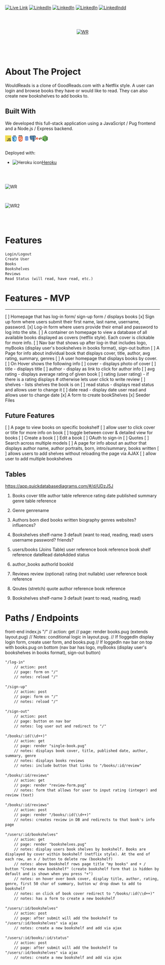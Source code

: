 [![Live Link][live-link-shield]][live-link-url]
[![LinkedIn][linkedin-shield]][linkedin-url]
[![LinkedIn][linkedin-shieldat]][linkedin-urlat]
[![LinkedIn][linkedin-shieldd]][linkedin-urld]
[![LinkedIndd][linkedin-shielddd]][linkedin-urldd]

<br /><br />

<p align="center">
  <a target="_blank" href="https://wouldreadz.herokuapp.com/">
    <img src="https://i.gyazo.com/c49b719fd624b59fd08631284a3d90de.png" alt="WR" height="300">
  </a>
</p>

<br /><br /><br />

# About The Project
WouldReads is a clone of GoodReads.com with a Netflix style. A user can login and browse books they have or would like to read. They can also create new bookshelves to add books to.


## Built With
We developed this full-stack application using a JavaScript / Pug frontend and a Node.js / Express backend.

<img align="left" height="20" src="https://raw.githubusercontent.com/github/explore/80688e429a7d4ef2fca1e82350fe8e3517d3494d/topics/javascript/javascript.png">
<img align="left" height="20" src="https://raw.githubusercontent.com/github/explore/80688e429a7d4ef2fca1e82350fe8e3517d3494d/topics/css/css.png">
<img align="left" height="20" src="https://raw.githubusercontent.com/github/explore/80688e429a7d4ef2fca1e82350fe8e3517d3494d/topics/html/html.png">
<img align="left" height="20" src="https://raw.githubusercontent.com/github/explore/80688e429a7d4ef2fca1e82350fe8e3517d3494d/topics/sql/sql.png">
<img align="left" height="20" src="https://raw.githubusercontent.com/github/explore/80688e429a7d4ef2fca1e82350fe8e3517d3494d/topics/postgresql/postgresql.png">
<img align="left" height="20" src="https://raw.githubusercontent.com/github/explore/80688e429a7d4ef2fca1e82350fe8e3517d3494d/topics/git/git.png">
<img align="left" height="20" src="https://raw.githubusercontent.com/github/explore/80688e429a7d4ef2fca1e82350fe8e3517d3494d/topics/nodejs/nodejs.png">


<br /><br />



Deployed with:
* [<img alt="Heroku icon" src="https://img.icons8.com/color/452/heroku.png" align="left" height="20">](https://www.heroku.com/) [Heroku](https://www.heroku.com/)


<br /><br />


![WR](https://andreagjackson.com/images/wr2.png)

<br />

![WR2](https://andreagjackson.com/images/wr3.png)


<br /><br />


# Features
    Login/Logout
    Create User
    Books
    Bookshelves
    Reviews
    Read Status (will read, have read, etc.)

# Features - MVP
--------------
[ ] Homepage that has log-in form/ sign-up form / displays books
[x] Sign up form where users submit their first name, last name, username, password.
[x] Log-in form where users provide their email and password to log into the site.
[ ] A container on homepage to view a database of all available books displayed as covers (netflix style). Each cover is clickable for more info.
[ ] Nav bar that shows up after log-in that includes logo, myBooks (display user's bookshelves in books format), sign-out button
[ ] A Page for info about individual book that displays cover, title, author, avg rating, summary, genres
[ ] A user homepage that displays books by cover.
    [ ] On Hover shows the following info
        [ ] cover - displays photo of cover
        [ ] title - displays title
        [ ] author - display as link to click for author info
        [ ] avg rating - displays average rating of given book
        [ ] rating (user rating) - if there is a rating displays # otherwise lets user click to write review
        [ ] shelves - lists shelves the book is on
        [ ] read status - displays read status and allows user to change it
        [ ] date read - display date user read and allows user to change date
[x] A form to create bookShelves
[x] Seeder Files

Future Features
-------------------
[ ] A page to view books on specific bookshelf
[ ] allow user to click cover or title for more info on book
[ ] toggle between cover & detailed view for books
[ ] Create a book
[ ] Edit a book
[ ] OAuth to sign-in
[ ] Quotes
[ ] Search across multiple models
[ ] A page for info about an author that displays author name, author portraits, born, intro/summary, books written
[ ] allows users to add shelves without reloading the page via AJAX
[ ] allow user to add multiple bookshelves



Tables
------
https://app.quickdatabasediagrams.com/#/d/UDzJ5J

1. Books
    cover
    title
    author table reference
    rating
    date published
    summary
    genre table reference

2. Genre
    genrename

3. Authors
    born
    died
    books written
    biography
    genres
    websites?
    influences?

4. Bookshelves
    shelf-name
    3 default (want to read, reading, read)
    users
        username
        password?
        friends?

5. users/books (Joins Table)
    user reference
    book reference
    book shelf reference
    dateRead
    dateAdded
    status

6. author_books
        authorId
        bookId

7. Reviews
    review (optional)
    rating (not nullable)
    user reference
    book reference

8. Qoutes (stretch)
      quote
      author reference
      book reference

9.  Bookshelves
        shelf-name
        3 default (want to read, reading, read)


# Paths / Endpoints
front-end index.js
    "/"
        // action: get
        // page: render books.pug (extends layout.pug)
        // Notes: conditional logic in layout.pug.
        //     If !loggedIn display login form, create user form, and books.pug
        //     If loggedIn  nav bar on top with books.pug on bottom (nav bar has logo, myBooks (display user's bookshelves in books format), sign-out button)

    "/log-in"
        // action: post
        // page: form on "/"
        // notes: reload "/"

    "/sign-up"
        // action: post
        // page: form on "/"
        // notes: reload "/"

    "/sign-out"
        // action: post
        // page: button on nav bar
        // notes: log user out and redirect to "/"

    "/books/:id(\\d++)"
        // action: get
        // page: render "single-book.pug"
        // notes: displays book cover, title, published date, author, summary, genre
        // notes: displays books reviews
        // notes: include button that links to "/books/:id/review"

    "/books/:id/reviews"
        // action: get
        // page: render "review-form.pug"
        // notes: form that allows for user to input rating (integer) and review (text)

    "/books/:id/reviews"
        // action: post
        // page: render "/books/:id(\\d++)"
        // notes: creates review in DB and redirects to that book's info page

    "/users/:id/bookshelves"
        // action: get
        // page: render "bookshelves.pug"
        // notes: display users book shelves by bookshelf. Books are displayed by cover within bookshelf (netflix style). At the end of each row, an x / button to delete row (bookshelf)
        // notes: above bookshelf rows page title "my books" and + / button "Create new bookshelf" (create bookshelf form that is hidden by default and is shown when you press "+")
        // notes: on hover over book cover, display title, author, rating, genre, first 50 char of summary, button w/ drop down to add to bookshelf
        // notes: on click of book cover redirect to "/books/:id(\\d++)"
        // notes: has a form to create a new bookshelf

    "/users/:id/bookshelves"
        // action: post
        // page: after submit will add the bookshelf to "/users/:id/bookshelves" via ajax
        // notes: create a new bookshelf and add via ajax

    "/users/:id/books/:id/status"
        // action: post
        // page: after submit will add the bookshelf to "/users/:id/bookshelves" via ajax
        // notes: create a new bookshelf and add via ajax



[live-link-shield]: https://img.shields.io/badge/-LiveLink-red?style=for-the-badge&logo=red
[live-link-url]: https://wouldreadz.herokuapp.com/

[linkedin-shield]: https://img.shields.io/badge/-Andrea-red.svg?style=for-the-badge&logo=linkedin&colorB=red
[linkedin-url]: https://www.linkedin.com/in/andrea-jackson1/

[linkedin-shieldat]: https://img.shields.io/badge/-Andrew-red.svg?style=for-the-badge&logo=linkedin&colorB=red
[linkedin-urlat]:https://www.linkedin.com/in/andrew-travers-8273761bb/

[linkedin-shieldd]: https://img.shields.io/badge/-Daniel-red.svg?style=for-the-badge&logo=linkedin&colorB=red
[linkedin-urld]: https://www.linkedin.com/in/daniel-ford-29970a5a/

[linkedin-shielddd]: https://img.shields.io/badge/-Darius-red.svg?style=for-the-badge&logo=linkedin&colorB=red
[linkedin-urldd]: https://www.linkedin.com/in/darius-freeman-a7b819b4/
